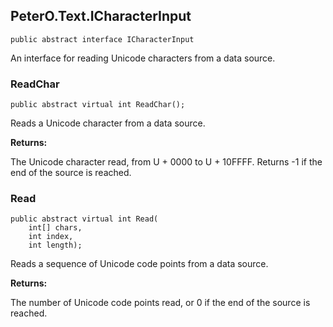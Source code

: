 ﻿## PeterO.Text.ICharacterInput

    public abstract interface ICharacterInput

An interface for reading Unicode characters from a data source.

### ReadChar

    public abstract virtual int ReadChar();

Reads a Unicode character from a data source.

<b>Returns:</b>

The Unicode character read, from U + 0000 to U + 10FFFF. Returns -1 if the end of the source is reached.

### Read

    public abstract virtual int Read(
        int[] chars,
        int index,
        int length);

Reads a sequence of Unicode code points from a data source.

<b>Returns:</b>

The number of Unicode code points read, or 0 if the end of the source is reached.


